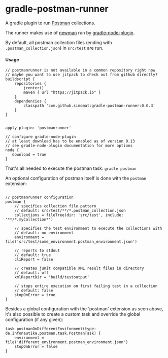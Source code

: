 # gradle-postman-runner

A gradle plugin to run [Postman](https://www.getpostman.com/) collections.

The runner makes use of [newman](https://github.com/postmanlabs/newman) run by [gradle-node-plugin](https://github.com/srs/gradle-node-plugin).

By default, all postman collection files (ending with `.postman_collection.json`) in `src/test` are run.

#### Usage

```
// postmanrunner is not available in a common repository right now
// maybe you want to use jitpack to check out from github directly?
buildscript {
    repositories {
        jcenter()
        maven { url "https://jitpack.io" }
    }
    dependencies {
        classpath 'com.github.simomat:gradle-postman-runner:0.0.3'
    }
}


apply plugin: 'postmanrunner'

// configure gradle-node-plugin
// at least download has to be enabled as of version 0.13
// see gradle-node-plugin documentation for more options
node {
   download = true
}
```

That's all needed to execute the postman task:
`gradle postman`

An optional configuration of postman itself is done with the `postman` extension:

```

// postmanrunner configuration
postman {
    // specifies collection file pattern
    // default: src/test/**/*.postman_collection.json
    collections = fileTree(dir: 'src/test', include: '**/*.myCollection*')
    
    // specifies the test environment to execute the collections with
    // default: no environment
    environment = file('src/test/some_environment.postman_environment.json')

    // reports to stdout
    // default: true
    cliReport = false
    
    // creates junit compatible XML result files in directory
    // default: off
    xmlReportDir = 'build/testoutput'
    
    // stops entire execution on first failing test in a collection
    // default: false
    stopOnError = true
}

```

Besides a global configuration with the 'postman' extension as seen above, it's also possible to create a custom task and override the global configuration (if any given):

```
task postmanOnDifferentEnvifonment(type: de.infonautika.postman.task.PostmanTask) {
    environment = file('different_environment.postman_environment.json')
    stopOnError = false
}
```

